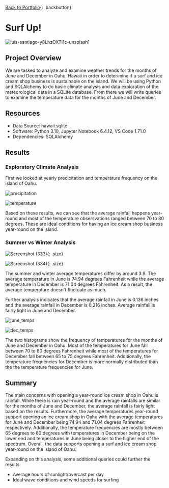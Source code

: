 [Back to Portfolio](https://dosanity.github.io/){: .backbutton}

# Surf Up!

![luis-santiago-y8LhzOXTi1c-unsplash1](https://user-images.githubusercontent.com/29410712/189554237-083bea85-cec3-41a3-8fa8-edf58ea3899c.jpg)

## Project Overview

We are tasked to analyze and examine weather trends for the months of June and December in Oahu, Hawaii in order to deterimine if a surf and ice cream shop business is sustainable on the island. We will be using Python and SQLAlchemy to do basic climate analysis and data exploration of the meteorological data in a SQLite database. From there we will write queries to examine the temperature data for the months of June and December. 

## Resources

+ Data Source: hawaii.sqlite
+ Software: Python 3.10, Jupyter Notebook 6.4.12, VS Code 1.71.0
+ Dependencies: SQLAlchemy

## Results

### Exploratory Climate Analysis

First we looked at yearly precipitation and temperature frequency on the island of Oahu.

![precipitation](https://user-images.githubusercontent.com/29410712/192974538-6f65bb3c-7ded-4cb4-b7d7-e2e0f9d360da.png)

![temperature](https://user-images.githubusercontent.com/29410712/192974611-86b1279b-ecaa-4e0e-b07d-d8f886b2b47b.png)

Based on these results, we can see that the average rainfall happens year-round and most of the temperature obsersvations ranged between 70 to 80 degrees. These are ideal conditions for having an ice cream shop business year-round on the island.

### Summer vs Winter Analysis

![Screenshot (333)](https://user-images.githubusercontent.com/29410712/192974729-32080fd5-8f4e-482e-8dc5-d923722c5d19.png){: .size}

![Screenshot (334)](https://user-images.githubusercontent.com/29410712/192974813-cdf57d58-ca57-4cd5-9295-bcb11a65ee5c.png){: .size}

The summer and winter average temperatures differ by around 3.9. The average temperature in June is 74.94 degrees Fahrenheit while the average temperature in December is 71.04 degrees Fahrenheit. As a result, the average temperature doesn't fluctuate as much.

Further analysis indicates that the average rainfall in June is 0.136 inches and the average rainfall in December is 0.216 inches. Average rainfall is fairly light in June and December.

![june_temps](https://user-images.githubusercontent.com/29410712/189558190-93c9982c-704b-4af6-9064-482fb42f7ff2.png)

![dec_temps](https://user-images.githubusercontent.com/29410712/189558202-befe4b08-7378-43e8-853c-c354bac5c6a0.png)

The two histograms show the frequency of temperatures for the months of June and December in Oahu. Most of the temperatures for June fall between 70 to 80 degrees Fahrenheit while most of the temperatures for December fall between 65 to 75 degrees Fahrenheit. Additionally, the temperature frequencies for December is more normally distributed than the the temperature frequencies for June.

## Summary

The main concerns with opening a year-round ice cream shop in Oahu is rainfall. While there is rain year-round and the average rainfalls are similar for the months of June and December, the average rainfall is fairly light based on the results. Furthermore, the average temperatures year-round support opening an ice cream shop in Oahu with the average temperatures for June and December being 74.94 and 71.04 degrees Fahrenheit respectively. Additionally, the temperature frequencies are mostly between 65 degrees to 80 degrees with temperatures in December being on the lower end and temperatures in June being closer to the higher end of the spectrum. Overall,  the data supports opening a surf and ice cream shop year-round on the island of Oahu.

Expanding on this analysis, some additional queries could further the results: 

+ Average hours of sunlight/overcast per day
+ Ideal wave conditions and wind speeds for surfing
